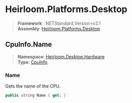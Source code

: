 # Heirloom.Platforms.Desktop

> **Framework**: .NETStandard,Version=v2.1  
> **Assembly**: [Heirloom.Platforms.Desktop][0]  

## CpuInfo.Name

> **Namespace**: [Heirloom.Desktop.Hardware][0]  
> **Type**: [CpuInfo][1]  

### Name

Gets the name of the CPU.

```cs
public string Name { get; }
```

[0]: ../../../Heirloom.Platforms.Desktop.md
[1]: ../CpuInfo.md
